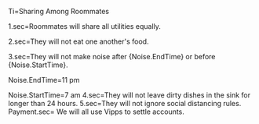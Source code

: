 Ti=Sharing Among Roommates

1.sec=Roommates will share all utilities equally.   

2.sec=They will not eat one another's food. 

3.sec=They will not make noise after {Noise.EndTime} or before {Noise.StartTime}. 

Noise.EndTime=11 pm

Noise.StartTime=7 am
4.sec=They will not leave dirty dishes in the sink for longer than 24 hours.
5.sec=They will not ignore social distancing rules.
Payment.sec= We will all use Vipps to settle accounts.
